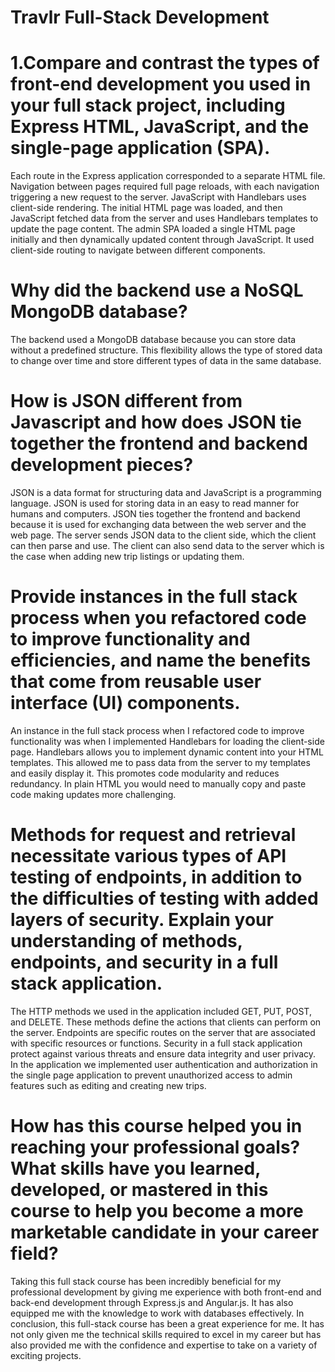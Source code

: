 # Travlr Full-Stack Development
# 1.Compare and contrast the types of front-end development you used in your full stack project, including Express HTML, JavaScript, and the single-page application (SPA).

Each route in the Express application corresponded to a separate HTML file. Navigation between pages required full page reloads, with each navigation triggering a new request to the server.
JavaScript with Handlebars uses client-side rendering. The initial HTML page was loaded, and then JavaScript fetched data from the server and uses Handlebars templates to update the page content.
The admin SPA loaded a single HTML page initially and then dynamically updated content through JavaScript. It used client-side routing to navigate between different components.

# Why did the backend use a NoSQL MongoDB database?
The backend used a MongoDB database because you can store data without a predefined structure. This flexibility allows the type of stored data to change over time and store different types of data in the same database.

# How is JSON different from Javascript and how does JSON tie together the frontend and backend development pieces?
JSON is a data format for structuring data and JavaScript is a programming language. JSON is used for storing data in an easy to read manner for humans and computers. JSON ties together the frontend and backend because it is used for exchanging data between the web server and the web page. The server sends JSON data to the client side, which the client can then parse and use. The client can also send data to the server which is the case when adding new trip listings or updating them.

# Provide instances in the full stack process when you refactored code to improve functionality and efficiencies, and name the benefits that come from reusable user interface (UI) components.
An instance in the full stack process when I refactored code to improve functionality was when I implemented Handlebars for loading the client-side page. Handlebars allows you to implement dynamic content into your HTML templates. This allowed me to pass data from the server to my templates and easily display it. This promotes code modularity and reduces redundancy. In plain HTML you would need to manually copy and paste code making updates more challenging.

# Methods for request and retrieval necessitate various types of API testing of endpoints, in addition to the difficulties of testing with added layers of security. Explain your understanding of methods, endpoints, and security in a full stack application.
The HTTP methods we used in the application included GET, PUT, POST, and DELETE. These methods define the actions that clients can perform on the server. Endpoints are specific routes on the server that are associated with specific resources or functions. Security in a full stack application protect against various threats and ensure data integrity and user privacy. In the application we implemented user authentication and authorization in the single page application to prevent unauthorized access to admin features such as editing and creating new trips.

# How has this course helped you in reaching your professional goals? What skills have you learned, developed, or mastered in this course to help you become a more marketable candidate in your career field?
Taking this full stack course has been incredibly beneficial for my professional development by giving me experience with both front-end and back-end development through Express.js and Angular.js. It has also equipped me with the knowledge to work with databases effectively. In conclusion, this full-stack course has been a great experience for me. It has not only given me the technical skills required to excel in my career but has also provided me with the confidence and expertise to take on a variety of exciting projects.
